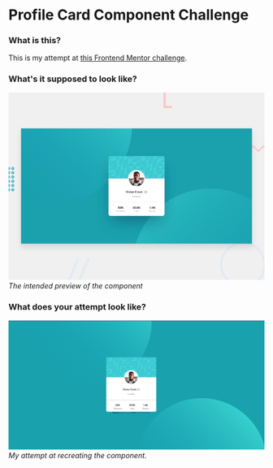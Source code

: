 # Profile Card Component Challenge
### What is this?
This is my attempt at [this Frontend Mentor challenge](https://www.frontendmentor.io/challenges/profile-card-component-cfArpWshJ/hub).

### What's it supposed to look like?
![The page to be replicated](./design/desktop-preview.jpg)
*The intended preview of the component*

### What does your attempt look like?
![My attempt at replicating the page](./images/attempt.PNG)
*My attempt at recreating the component.*

